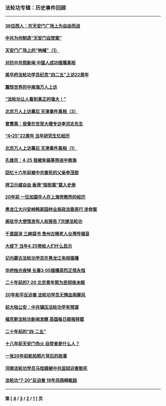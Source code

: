 ### 法轮功专辑：历史事件回顾
---
#### [36位西人：在天安门广场上为自由而战](../../pages/nf5793/n13390029.md?12010430) 
#### [中共为何制造“天安门自焚案”](../../pages/nf5793/n13183270.md?12010430) 
#### [天安门广场上的“呐喊”（1）](../../pages/nf5793/n13105277.md?12010430) 
#### [对抗中共假新闻 中国人成功插播真相](../../pages/nf5793/n12910618.md?12010430) 
#### [美华府法轮功学员纪念“四二五”上访22周年](../../pages/nf5793/n12904445.md?12010430) 
#### [震惊世界的中南海万人上访](../../pages/nf5793/n12903976.md?12010430) 
#### [“法轮功让人看到真正的强大！”](../../pages/nf5793/n12903195.md?12010430) 
#### [北京万人上访幕后 天津事件真相（3）](../../pages/nf5793/n12902807.md?12010430) 
#### [曾慧燕：我曾在世贸大楼专访李洪志先生](../../pages/nf5793/n12898729.md?12010430) 
#### [“4•25”22周年 当年研究生忆经历](../../pages/nf5793/n12894152.md?12010430) 
#### [北京万人上访幕后 天津事件真相（1）](../../pages/nf5793/n12885174.md?12010430) 
#### [孔维京：4·25 我被朱镕基带进中南海](../../pages/nf5793/n12864987.md?12010430) 
#### [回忆十六年前被中共害死的父亲李茂勋](../../pages/nf5793/n12880270.md?12010430) 
#### [捍卫示威自由 香港“阻街案”载入史册](../../pages/nf5793/n12811245.md?12010430) 
#### [20年前 一位加国华人在上海劳教所的经历](../../pages/nf5793/n12707932.md?12010430) 
#### [黑龙江大兴安岭韩家园林业局政法委恶行 涉命案](../../pages/nf5793/n12622815.md?12010430) 
#### [美驻华大使馆发布人权报告 7次提法轮功](../../pages/nf5793/n12520541.md?12010430) 
#### [千里跋涉 三麻袋书 贵州古稀老人台湾传福音](../../pages/nf5793/n12198750.md?12010430) 
#### [大疫下 当年4.25带给人们什么启示](../../pages/nf5793/n12058565.md?12010430) 
#### [记内蒙古法轮功学员在黑龙江电视插播](../../pages/nf5793/n11699194.md?12010430) 
#### [华府烛光夜悼 长春3·05插播英烈正信永恒](../../pages/nf5793/n11397432.md?12010430) 
#### [二十年前的7·20 北京青年郭为民彻夜未眠](../../pages/nf5793/n11354195.md?12010430) 
#### [20年和平反迫害 法轮功学员无惧血雨腥风](../../pages/nf5793/n11348279.md?12010430) 
#### [前大陆公安：中共镇压法轮功早有预谋](../../pages/nf5793/n11352168.md?12010430) 
#### [福克斯法轮功新闻发酵  英国每日邮报转载](../../pages/nf5793/n11285952.md?12010430) 
#### [二十年前的“四·二五”](../../pages/nf5793/n11207639.md?12010430) 
#### [十八年前天安门伪火 自焚者是什么人？](../../pages/nf5793/n10996556.md?12010430) 
#### [一张20年前航拍照片背后的故事](../../pages/nf5793/n10693797.md?12010430) 
#### [河南法轮功学员马桂娥被中共监狱迫害致死](../../pages/nf5793/n10684974.md?12010430) 
#### [法轮功“7‧20”反迫害 19年风雨崎岖路](../../pages/nf5793/n10570834.md?12010430) 

---
#### 第 [ [4](./4.md?12010430) / [3](./3.md?12010430) / [2](./2.md?12010430) / [1](./1.md?12010430) ] 页
